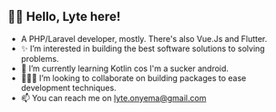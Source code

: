 ## 👋🏾 Hello, Lyte here!

-  A PHP/Laravel developer, mostly. There's also Vue.Js and Flutter.
- ✨ I’m interested in building the best software solutions to solving problems.
- 📱 I’m currently learning Kotlin cos I'm a sucker android.
- 👨🏾‍💻 I’m looking to collaborate on building packages to ease development techniques.
- 📫 You can reach me on lyte.onyema@gmail.com

<!---
lyte-o/lyte-o is a ✨ special ✨ repository because its `README.md` (this file) appears on your GitHub profile.
You can click the Preview link to take a look at your changes.
--->
